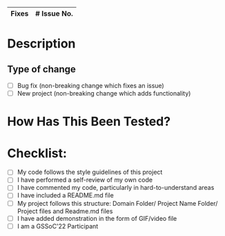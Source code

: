 | Fixes       | # Issue No. |
| ----        |    :----:   |    

# Description

<!--Please include a summary of the change and which issue is fixed. Please also include relevant motivation and context. List any dependencies that are required for this change.-->

## Type of change

<!--Please delete options that are not relevant.-->

- [ ] Bug fix (non-breaking change which fixes an issue)
- [ ] New project (non-breaking change which adds functionality)

# How Has This Been Tested?

<!--Please describe the tests that you ran to verify your changes. Provide instructions so we can reproduce. Please also list any relevant details for your test configuration-->

# Checklist:

- [ ] My code follows the style guidelines of this project
- [ ] I have performed a self-review of my own code
- [ ] I have commented my code, particularly in hard-to-understand areas
- [ ] I have included a README.md file
- [ ] My project follows this structure: Domain Folder/ Project Name Folder/ Project files and Readme.md files
- [ ] I have added demonstration in the form of GIF/video file
- [ ] I am a GSSoC'22 Participant

